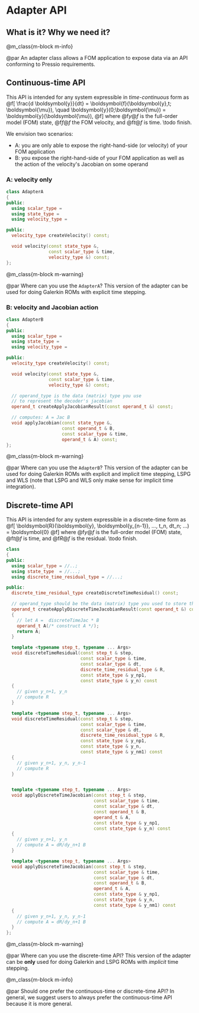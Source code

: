 
# Adapter API

## What is it? Why we need it?

@m_class{m-block m-info}

@par
An adapter class allows a FOM application to expose data via an API conforming to Pressio requirements.

<!-- To use the functionalities in pressio, obviously there needs to be
a way to exchange data/information between pressio and your FOM application.
To do so, in pressio we leverage the idea of an *adapter class* as a layer
allowing to standardize the way pressio interfaces with any application.
Schematically, the flow of interfation is shown below:
@image html schem.svg width=65%
 -->

## Continuous-time API

This API is intended for any system expressible in *time-continuous* form as
@f[
\frac{d \boldsymbol{y}}{dt} =
\boldsymbol{f}(\boldsymbol{y},t; \boldsymbol{\mu}),
\quad \boldsymbol{y}(0;\boldsymbol{\mu}) = \boldsymbol{y}(\boldsymbol{\mu}),
@f]
where @f$y@f$ is the full-order model (FOM) state,
@f$f@f$ the FOM velocity, and @f$t@f$ is time.
\todo finish.

We envision two scenarios:
* A: you are only able to expose the right-hand-side (or velocity) of your FOM application
* B: you expose the right-hand-side of your FOM application as well as
the action of the velocity's Jacobian on some operand

### A: velocity only
```cpp
class AdapterA
{
public:
  using scalar_type =
  using state_type =
  using velocity_type =

public:
  velocity_type createVelocity() const;

  void velocity(const state_type &,
			    const scalar_type & time,
				velocity_type &) const;
};
```

@m_class{m-block m-warning}

@par Where can you use the `AdapterA`?
This version of the adapter can be used for doing Galerkin ROMs with explicit time stepping.


### B: velocity and Jacobian action
```cpp
class AdapterB
{
public:
  using scalar_type =
  using state_type =
  using velocity_type =

public:
  velocity_type createVelocity() const;

  void velocity(const state_type &,
			    const scalar_type & time,
				velocity_type &) const;

  // operand_type is the data (matrix) type you use
  // to represent the decoder's jacobian
  operand_t createApplyJacobianResult(const operand_t &) const;

  // computes: A = Jac B
  void applyJacobian(const state_type &,
					 const operand_t & B,
					 const scalar_type & time,
					 operand_t & A) const;
};
```

@m_class{m-block m-warning}

@par Where can you use the `AdapterB`?
This version of the adapter can be used for doing Galerkin ROMs with explicit
and implicit time stepping, LSPG and WLS (note that LSPG and WLS only
make sense for implicit time integration).


## Discrete-time API

This API is intended for any system expressible in a discrete-time form as
@f[
\boldsymbol{R}(\boldsymbol{y}, \boldsymbol{y_{n-1}}, ..., t_n, dt_n; ...) = \boldsymbol{0}
@f]
where @f$y@f$ is the full-order model (FOM) state, @f$t@f$ is time, and @f$R@f$ is the residual.
\todo finish.

```cpp
class
{
public:
  using scalar_type = //..;
  using state_type  = //...;
  using discrete_time_residual_type = //...;

public:
  discrete_time_residual_type createDiscreteTimeResidual() const;

  // operand_type should be the data (matrix) type you used to store the basis.
  operand_t createApplyDiscreteTimeJacobianResult(const operand_t &) const
  {
    // let A =  discreteTimeJac * B
    operand_t A(/* construct A */);
    return A;
  }

  template <typename step_t, typename ... Args>
  void discreteTimeResidual(const step_t & step,
                            const scalar_type & time,
							const scalar_type & dt,
							discrete_time_residual_type & R,
							const state_type & y_np1,
							const state_type & y_n) const
  {
    // given y_n+1, y_n
	// compute R
  }

  template <typename step_t, typename ... Args>
  void discreteTimeResidual(const step_t & step,
                            const scalar_type & time,
							const scalar_type & dt,
							discrete_time_residual_type & R,
							const state_type & y_np1,
							const state_type & y_n,
							const state_type & y_nm1) const
  {
    // given y_n+1, y_n, y_n-1
	// compute R
  }


  template <typename step_t, typename ... Args>
  void applyDiscreteTimeJacobian(const step_t & step,
								 const scalar_type & time,
								 const scalar_type & dt,
								 const operand_t & B,
								 operand_t & A,
								 const state_type & y_np1,
								 const state_type & y_n) const
  {
    // given y_n+1, y_n
	// compute A = dR/dy_n+1 B
  }

  template <typename step_t, typename ... Args>
  void applyDiscreteTimeJacobian(const step_t & step,
								 const scalar_type & time,
								 const scalar_type & dt,
								 const operand_t & B,
								 operand_t & A,
								 const state_type & y_np1,
								 const state_type & y_n,
								 const state_type & y_nm1) const
  {
    // given y_n+1, y_n, y_n-1
	// compute A = dR/dy_n+1 B
  }
};
```

@m_class{m-block m-warning}

@par Where can you use the discrete-time API?
This version of the adapter can be **only** used for doing Galerkin and LSPG ROMs with *implicit* time stepping.



@m_class{m-block m-info}

@par Should one prefer the continuous-time or discrete-time API?
In general, we suggest users to always prefer the continuous-time API because it is more general.



<!--

@m_class{m-code-figure} @parblock
@code{.cpp}
class AdapterSteadyLSPG
{
  // ...
public:
  // The following aliases MUST be exposed because Pressio detects them.
  // If these are not visible, mispelled or not found, you get a compile-time error
  // because your adapter class does not the right API
  using scalar_type       = /* your native scalar type */
  using state_type        = /* your native state type */
  using residual_type     = /* your native residual type */

public:
  // creates the residual object
  // This is only called once to create the operators, does not need to contain real data.
  residual_type createResidual() const;

  // creates the result of applying the jacobian to the operand.
  // This is only called once to create the operators, does not need to contain real data.
  // operand_type should be the data (matrix) type you used to store the basis.
  operand_type createApplyJacobianResult(const operand_type &) const;

  void residual(state, r) const;

  // computes the result of applying the jacobian to the argument: A  = Jacobian B
  void applyJacobian(state, B, A) const; // computes: A = Jac B
};
@endcode
@endparblock -->
